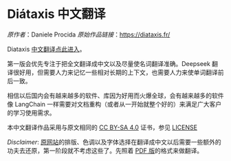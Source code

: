 # Diátaxis 中文翻译

*原作者*：Daniele Procida
*原始作品链接*：https://diataxis.fr/

Diataxis [中文翻译点此进入](./Diátaxis_all_in_one.md)。

第一版会优先专注于把全文翻译成中文以及尽量使名词翻译准确。Deepseek 翻译很好用，但需要人力来记忆一些相对长期的上下文，也需要人力来使单词翻译前后一致。

相信以后国内会有越来越多的软件、库因为好用而火爆全球，会有越来越多的软件像 LangChain 一样需要对文档重构（或者从一开始就整个好的）来满足广大客户的学习使用需求。

本中文翻译作品采用与原文相同的 [CC BY-SA 4.0](https://creativecommons.org/licenses/by-sa/4.0/) 证书，参见 [LICENSE](./LICENSE)

*Disclaimer*: [原网站](https://diataxis.fr/)的排版、色调以及字体选择在翻译成中文以后需要一些额外的功夫去还原，第一阶段就不考虑这些了。先照着 [PDF 版](https://diataxis.fr/_/downloads/en/latest/pdf/)的格式来做翻译。
 